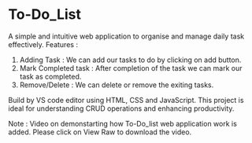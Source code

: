 # To-Do_List
A simple and intuitive web application to organise and manage daily task effectively.
Features :
1. Adding Task : We can add our tasks to do by clicking on add button.
2. Mark Completed task : After completion of the task we can mark our task as completed.
3. Remove/Delete : We can delete or remove the exiting tasks.

Build by VS code editor using HTML, CSS and JavaScript. This project is ideal for understanding CRUD operations and enhancing productivity.

Note : Video on demonstarting how To-Do_list web application work is added. Please click on View Raw to download the video.
